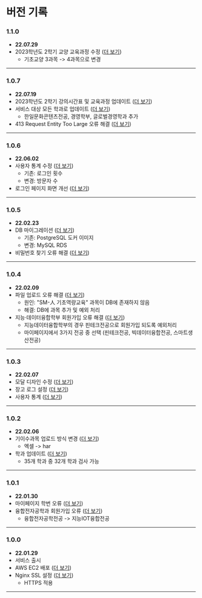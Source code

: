 # 버전 기록

### 1.1.0
* **22.07.29**
* 2023학년도 2학기 교양 교육과정 수정 ([더 보기](https://github.com/smu-nity/SMUNITY/issues/195))
  * 기초교양 3과목 -> 4과목으로 변경
---

### 1.0.7
* **22.07.19**
* 2023학년도 2학기 강의시간표 및 교육과정 업데이트 ([더 보기](https://github.com/hyunmin0317/SMUNITY/issues/188))
* 서비스 대상 모든 학과로 업데이트 ([더 보기](https://github.com/hyunmin0317/SMUNITY/issues/164))
  * 한일문화콘텐츠전공, 경영학부, 글로벌경영학과 추가
* 413 Request Entity Too Large 오류 해결 ([더 보기](https://github.com/hyunmin0317/SMUNITY/issues/184))
---

### 1.0.6
* **22.06.02**
* 사용자 통계 수정 ([더 보기](https://github.com/hyunmin0317/SMUNITY/issues/177))
  * 기존: 로그인 횟수
  * 변경: 방문자 수
* 로그인 페이지 화면 개선 ([더 보기](https://github.com/hyunmin0317/SMUNITY/issues/179))
---

### 1.0.5
* **22.02.23**
* DB 마이그레이션 ([더 보기](https://github.com/hyunmin0317/SMUNITY/issues/172))
  * 기존: PostgreSQL 도커 이미지
  * 변경: MySQL RDS
* 비밀번호 찾기 오류 해결 ([더 보기](https://github.com/hyunmin0317/SMUNITY/issues/175))
---

### 1.0.4
* **22.02.09**
* 파일 업로드 오류 해결 ([더 보기](https://github.com/hyunmin0317/smunity/issues/156))
  * 원인: "SM-人 기초역량교육" 과목이 DB에 존재하지 않음 
  * 해결: DB에 과목 추가 및 예외 처리
* 지능·데이터융합학부 회원가입 오류 해결 ([더 보기](https://github.com/hyunmin0317/smunity/issues/117))
  * 지능데이터융합학부의 경우 핀테크전공으로 회원가입 되도록 예외처리
  * 마이페이지에서 3가지 전공 중 선택 (핀테크전공, 빅데이터융합전공, 스마트생산전공)
---

### 1.0.3
* **22.02.07**
* 모달 디자인 수정 ([더 보기](https://github.com/hyunmin0317/smunity/issues/148))
* 장고 로그 설정 ([더 보기](https://github.com/hyunmin0317/smunity/issues/150))
* 사용자 통계 ([더 보기](https://github.com/hyunmin0317/smunity/issues/152))
---

### 1.0.2
* **22.02.06**
* 기이수과목 업로드 방식 변경 ([더 보기](https://github.com/hyunmin0317/smunity/issues/132))
  * 엑셀 -> har
* 학과 업데이트 ([더 보기](https://github.com/hyunmin0317/smunity/issues/134))
  * 35개 학과 중 32개 학과 검사 가능
---

### 1.0.1
* **22.01.30**
* 마이페이지 학번 오류 ([더 보기](https://github.com/hyunmin0317/smunity/issues/113))
* 융합전자공학과 회원가입 오류 ([더 보기](https://github.com/hyunmin0317/smunity/issues/115))
  * 융합전자공학전공 -> 지능IOT융합전공
---

### 1.0.0
* **22.01.29**
* 서비스 출시
* AWS EC2 배포 ([더 보기](https://github.com/hyunmin0317/smunity/issues/82))
* Nginx SSL 설정 ([더 보기](https://github.com/hyunmin0317/smunity/issues/83))
  * HTTPS 적용
---
